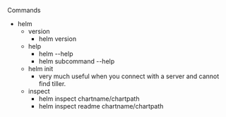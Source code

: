 Commands
* helm
    * version
        * helm version
    * help
        * helm --help
        * helm subcommand --help
    * helm init
        * very much useful when you connect with a server and cannot find tiller.
    * inspect 
        * helm inspect chartname/chartpath
        * helm inspect readme chartname/chartpath
